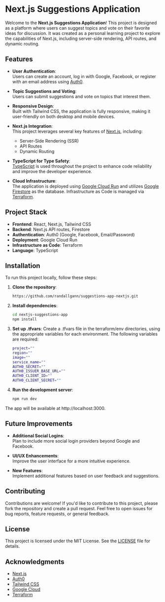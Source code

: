 # Next.js Suggestions Application

Welcome to the **Next.js Suggestions Application**! This project is designed as a platform where users can suggest topics and vote on their favorite ideas for discussion. It was created as a personal learning project to explore the capabilities of Next.js, including server-side rendering, API routes, and dynamic routing.

## Features

- **User Authentication**:  
  Users can create an account, log in with Google, Facebook, or register with an email address using [Auth0](https://auth0.com).
  
- **Topic Suggestions and Voting**:  
  Users can submit suggestions and vote on topics that interest them.

- **Responsive Design**:  
  Built with Tailwind CSS, the application is fully responsive, making it user-friendly on both desktop and mobile devices.

- **Next.js Integration**:  
  This project leverages several key features of [Next.js](https://nextjs.org/), including:
  - Server-Side Rendering (SSR)
  - API Routes
  - Dynamic Routing
  
- **TypeScript for Type Safety**:  
  [TypeScript](https://www.typescriptlang.org/) is used throughout the project to enhance code reliability and improve the developer experience.

- **Cloud Infrastructure**:  
  The application is deployed using [Google Cloud Run](https://cloud.google.com/run) and utilizes [Google Firestore](https://cloud.google.com/firestore) as the database. Infrastructure as Code is managed via [Terraform](https://www.terraform.io/).

## Project Stack

- **Frontend**: React, Next.js, Tailwind CSS
- **Backend**: Next.js API routes, Firestore
- **Authentication**: Auth0 (Google, Facebook, Email/Password)
- **Deployment**: Google Cloud Run
- **Infrastructure as Code**: Terraform
- **Language**: TypeScript

## Installation

To run this project locally, follow these steps:

1. **Clone the repository**:
   ```bash
   https://github.com/randallgann/suggestions-app-nextjs.git
2. **Install dependencies**:
   ```bash
   cd nextjs-suggestions-app
   npm install
   ```
3. **Set up .tfvars**:
    Create a .tfvars file in the terraform/env directories, using the appropriate variables for each environment. The following variables are required:
    ```bash
    project=""
    region=""
    image=""
    service_name=""
    AUTH0_SECRET=""
    AUTH0_ISSUER_BASE_URL=""
    AUTH0_CLIENT_ID=""
    AUTH0_CLIENT_SECRET=""
    ```
4. **Run the development server**:
   ```bash
   npm run dev
   ```

The app will be available at http://localhost:3000.

## Future Improvements

- **Additional Social Logins**:  
  Plan to include more social login providers beyond Google and Facebook.
  
- **UI/UX Enhancements**:  
  Improve the user interface for a more intuitive experience.

- **New Features**:  
  Implement additional features based on user feedback and suggestions.

## Contributing

Contributions are welcome! If you'd like to contribute to this project, please fork the repository and create a pull request. Feel free to open issues for bug reports, feature requests, or general feedback.

## License

This project is licensed under the MIT License. See the [LICENSE](./LICENSE) file for details.

## Acknowledgments

- [Next.js](https://nextjs.org/)
- [Auth0](https://auth0.com/)
- [Tailwind CSS](https://tailwindcss.com/)
- [Google Cloud](https://cloud.google.com/)
- [Terraform](https://www.terraform.io/)


